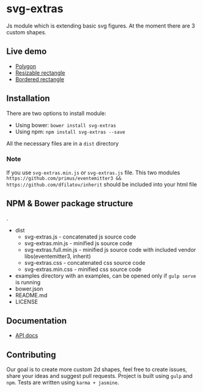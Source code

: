 # svg-extras
Js module which is extending basic svg figures.
At the moment there are 3 custom shapes.

## Live demo
- [Polygon](https://jsfiddle.net/rbLfjy3h/)
- [Resizable rectangle](https://jsfiddle.net/3mgjan00/)
- [Bordered rectangle](https://jsfiddle.net/aw9xyk5t/)

## Installation
There are two options to install module:
- Using bower: `bower install svg-extras`
- Using npm: `npm install svg-extras --save`

All the necessary files are in a `dist` directory
### Note
If you use `svg-extras.min.js` or `svg-extras.js` file.
This two modules `https://github.com/primus/eventemitter3 && https://github.com/dfilatov/inherit`
should be included into your html file
## NPM & Bower package structure
.
 * dist
   * svg-extras.js - concatenated js source code
   * svg-extras.min.js - minified js source code
   * svg-extras.full.min.js - minified js source code with included vendor libs(eventemitter3, inherit)
   * svg-extras.css - concatenated css source code
   * svg-extras.min.css - minified css source code
 * examples directory with an examples, can be opened only if `gulp serve` is running
 * bower.json
 * README.md
 * LICENSE

## Documentation
- [API docs](https://haturihanzo.github.io/svg-extras/svgext.html)

## Contributing
Our goal is to create more custom 2d shapes, feel free to create issues, share your ideas and suggest pull requests.
Project is built using `gulp` and `npm`. Tests are written using `karma + jasmine`.